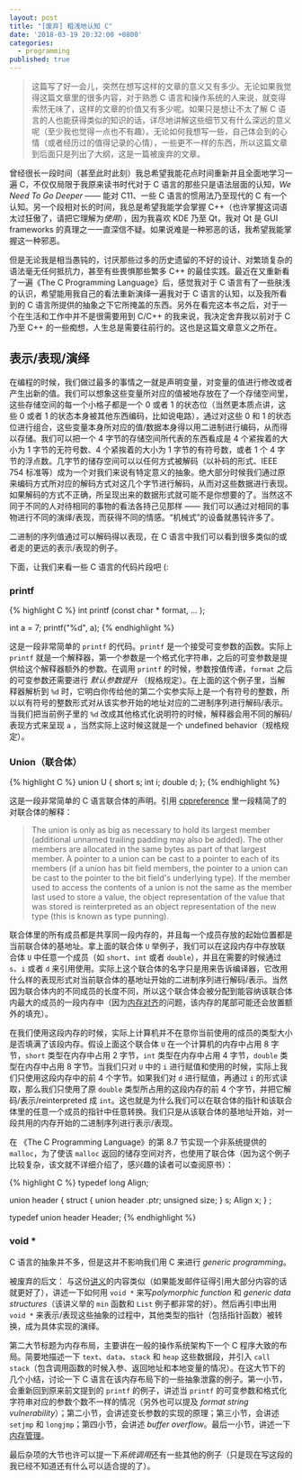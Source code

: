 ```yaml
---
layout: post
title: "[废弃] 粗浅地认知 C"
date: '2018-03-19 20:32:00 +0800'
categories:
  - programming
published: true
---
```


> 这篇写了好一会儿，突然在想写这样的文章的意义又有多少。无论如果我觉得这篇文章里的很多内容，对于熟悉 C 语言和操作系统的人来说，就变得索然无味了，这样的文章的价值又有多少呢。如果只是想让不太了解 C 语言的人也能获得类似的知识的话，详尽地讲解这些细节又有什么深远的意义呢（至少我也觉得一点也不有趣）。无论如何我想写一些，自己体会到的心情（或者经历过的值得记录的心情），一些更不一样的东西，所以这篇文章到后面只是列出了大纲，这是一篇被废弃的文章。

曾经很长一段时间（甚至此时此刻）我总希望我能花点时间重新并且全面地学习一遍 C，不仅仅局限于我原来读书时代对于 C 语言的那些只是语法层面的认知，*We Need To Go Deeper* —— 能对 C11、一些 C 语言的惯用法乃至现代的 C 有一个认知。另一个段相对长的时间，我总是希望我能学会掌握 C++（也许掌握这词语太过狂傲了，请把它理解为*使用*），因为我喜欢 KDE 乃至 Qt，我对 Qt 是 GUI frameworks 的真理之一一直深信不疑。如果说难是一种邪恶的话，我希望我能掌握这一种邪恶。

但是无论我是相当愚钝的，讨厌那些过多的历史遗留的不好的设计、对繁琐复杂的语法毫无任何抵抗力，甚至有些畏惧那些繁多 C++ 的最佳实践。最近在又重新看了一遍《The C Programming Language》后，感觉我对于 C 语言有了一些肤浅的认识，希望能用我自己的看法重新演绎一遍我对于 C 语言的认知，以及我所看到的 C 语言所提供的抽象之下它所掩盖的东西。另外在看完这本书之后，对于一个在生活和工作中并不是很需要用到 C/C++ 的我来说，我决定舍弃我以前对于 C 乃至 C++ 的一些痴想，人生总是需要往前行的。这也是这篇文章意义之所在。

## 表示/表现/演绎
在编程的时候，我们做过最多的事情之一就是声明变量，对变量的值进行修改或者产生出新的值。我们可以想象这些变量所对应的值被地存放在了一个存储空间里，这些存储空间的每一个小格子都是一个 0 或者 1 的状态位（当然更本质点讲，这些 0 或者 1 的状态本身被其他东西编码，比如说电路），通过对这些 0 和 1 的状态位进行组合，这些变量本身所对应的值/数据本身得以用二进制进行编码，从而得以存储。我们可以把一个 4 字节的存储空间所代表的东西看成是 4 个紧挨着的大小为 1 字节的无符号数、4 个紧挨着的大小为 1 字节的有符号数，或者 1 个 4 字节的浮点数。几字节的储存空间可以以任何方式被解码（以补码的形式、IEEE 754 标准等）成为一个对我们来说有特定意义的抽象。绝大部分时候我们通过原来编码方式所对应的解码方式对这几个字节进行解码，从而对这些数据进行表现。如果解码的方式不正确，所呈现出来的数据形式就可能不是你想要的了。当然这不同于不同的人对待相同的事物的看法各持己见那样 —— 我们可以通过对相同的事物进行不同的演绎/表现，而获得不同的情感。“机械式”的设备就愚钝许多了。

二进制的序列值通过可以解码得以表现，在 C 语言中我们可以看到很多类似的或者走的更远的表示/表现的例子。

下面，让我们来看一些 C 语言的代码片段吧 (:

### printf

{% highlight C %}
int printf (const char * format, ... );

int a = 7;
printf("%d", a);
{% endhighlight %}

这是一段非常简单的 `printf` 的代码。`printf` 是一个接受可变参数的函数。实际上 `printf` 就是一个解释器，第一个参数是一个格式化字符串，之后的可变参数是提供给这个解释器额外的参数。在调用 `printf` 的时候，参数按值传递，`format` 之后的可变参数还需要进行 *默认参数提升* （规格规定）。在上面的这个例子里，当解释器解析到 `%d` 时，它明白你传给他的第二个实参实际上是一个有符号的整数，所以以有符号的整数形式对从该实参开始的地址对应的二进制序列进行解码/表示。当我们把当前例子里的 `%d` 改成其他格式化说明符的时候，解释器会用不同的解码/表现方式来呈现 `a` ，当然实际上这时候这就是一个 undefined behavior（规格规定）。

### Union（联合体）
{% highlight C %}
union U {
    short s;
    int i;
    double d;
};
{% endhighlight %}

这是一段非常简单的 C 语言联合体的声明。引用 [cppreference](http://en.cppreference.com/w/c/language/union) 里一段精简了的对联合体的解释：

> The union is only as big as necessary to hold its largest member (additional unnamed trailing padding may also be added). The other members are allocated in the same bytes as part of that largest member. A pointer to a union can be cast to a pointer to each of its members (if a union has bit field members, the pointer to a union can be cast to the pointer to the bit field's underlying type). If the member used to access the contents of a union is not the same as the member last used to store a value, the object representation of the value that was stored is reinterpreted as an object representation of the new type (this is known as type punning).

联合体里的所有成员都是共享同一段内存的，并且每一个成员存放的起始位置都是当前联合体的基地址。拿上面的联合体 `U` 举例子，我们可以在这段内存中存放联合体 `U` 中任意一个成员（如 `short`、`int` 或者 `double`），并且在需要的时候通过 `s`、`i` 或者 `d` 来引用使用。实际上这个联合体的名字只是用来告诉编译器，它改用什么样的表现形式对当前联合体的基地址开始的二进制序列进行解码/表示。当然因为联合体内的不同成员的长度不同，所以这个联合体会被分配到能容纳该联合体内最大的成员的一段内存中（因为[内存对齐](https://en.wikipedia.org/wiki/Data_structure_alignment)的问题，该内存的尾部可能还会放置额外的填充）。

在我们使用这段内存的时候，实际上计算机并不在意你当前使用的成员的类型大小是否填满了该段内存。假设上面这个联合体 `U` 在一个计算机的内存中占用 8 字节，`short` 类型在内存中占用 2 字节，`int` 类型在内存中占用 4 字节，`double` 类型在内存中占用 8 字节。当我们只对 `U` 中的 `i` 进行赋值和使用的时候，实际上我们只使用这段内存中的前 4 个字节。如果我们对 `d` 进行赋值，再通过 `i` 的形式读取，那么我们只使用了原 `double` 类型所占用的这段内存的前 4 个字节，并把它解码/表示/reinterpreted 成 `int`。这也就是为什么我们可以在联合体的指针和该联合体里的任意一个成员的指针中任意转换。我们只是从该联合体的基地址开始，对一段共用的内存开始的二进制序列进行表示/表现。

在 《The C Programming Language》的第 8.7 节实现一个非系统提供的 `malloc`，为了使该 `malloc` 返回的储存空间对齐，也使用了联合体（因为这个例子比较复杂，该文就不详细介绍了，感兴趣的读者可以查阅原书）：

{% highlight C %}
typedef long Align;

union header {
    struct {
        union header .ptr;
        unsigned size;
    } s;
    Align x;
} ;

typedef union header Header;
{% endhighlight %}

### void *
C 语言的抽象并不多，但是这并不影响我们用 C 来进行 *generic programming*。

被废弃的后文：
与这份[讲义](http://cs.boisestate.edu/~amit/teaching/253/handouts/07-c-generic-coding-handout.pdf)的内容类似（如果能发邮件征得引用大部分内容的话就更好了），讲述一下如何用 `void *` 来写*polymorphic function*  和 *generic data structures*（该讲义举的 `min` 函数和 `List` 例子都非常的好）。然后再引申出用 `void *` 来表示/表现这些抽象的过程中，其他类型的指针（包括指针函数）被转换，成为具体实现的演绎。

第二大节标题为内存布局，主要讲在一般的操作系统架构下一个 C 程序大致的布局。简要地描述一下 `text`、`data`、`stack` 和 `heap` 这些数据段，并引入 `call stack`（包含调用函数的时候入参、返回地址和本地变量的情况）。在这大节下的几个小结，讨论一下 C 语言在该内存布局下的一些抽象泄露的例子。第一小节，会重新回到原来前文提到的 `printf` 的例子，讲述当 `printf` 的可变参数和格式化字符串对应的参数个数不一样的情况（另外也可以提及 *format string vulnerability*）；第二小节，会讲述变长参数的实现的原理；第三小节，会讲述 `setjmp` 和 `longjmp`；第四小节，会讲述 *buffer overflow*。最后一小节，讲述一下[内存管理](https://en.wikipedia.org/wiki/C_(programming_language)#Memory_management)。

最后杂项的大节也许可以提一下*系统调用*还有一些其他的例子（只是现在写这段的我已经不知道还有什么可以适合提的了）。

